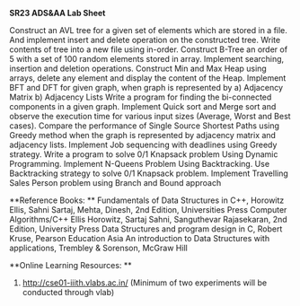 **SR23 ADS&AA Lab Sheet**

Construct an AVL tree for a given set of elements which are stored in a file. And implement insert and delete operation on the constructed tree. Write contents of tree into a new file using in-order.
Construct B-Tree an order of 5 with a set of 100 random elements stored in array. Implement searching, insertion and deletion operations. 
Construct Min and Max Heap using arrays, delete any element and display the content of the Heap. 
Implement BFT and DFT for given graph, when graph is represented by a) Adjacency Matrix b) Adjacency Lists 
Write a program for finding the bi-connected components in a given graph. 
Implement Quick sort and Merge sort and observe the execution time for various input sizes (Average, Worst and Best cases). 
Compare the performance of Single Source Shortest Paths using Greedy method when the graph is represented by adjacency matrix and adjacency lists. 
Implement Job sequencing with deadlines using Greedy strategy. 
Write a program to solve 0/1 Knapsack problem Using Dynamic Programming.
Implement N-Queens Problem Using Backtracking. 
Use Backtracking strategy to solve 0/1 Knapsack problem. 
Implement Travelling Sales Person problem using Branch and Bound approach 

**Reference Books: **
Fundamentals of Data Structures in C++, Horowitz Ellis, Sahni Sartaj, Mehta, Dinesh, 
2nd Edition, Universities Press 
Computer Algorithms/C++ Ellis Horowitz, Sartaj Sahni, Sanguthevar Rajasekaran, 
2nd Edition, University Press 
Data Structures and program design in C, Robert Kruse, Pearson Education Asia 
An introduction to Data Structures with applications, Trembley & Sorenson, McGraw Hill 

**Online Learning Resources: **
1. http://cse01-iiith.vlabs.ac.in/ (Minimum of two experiments will be conducted through vlab)
